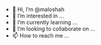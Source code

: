 - 👋 Hi, I’m @maloshah
- 👀 I’m interested in ...
- 🌱 I’m currently learning ...
- 💞️ I’m looking to collaborate on ...
- 📫 How to reach me ...

<!---
maloshah/maloshah is a ✨ special ✨ repository because its `README.md` (this file) appears on your GitHub profile.
You can click the Preview link to take a look at your changes.
--->
